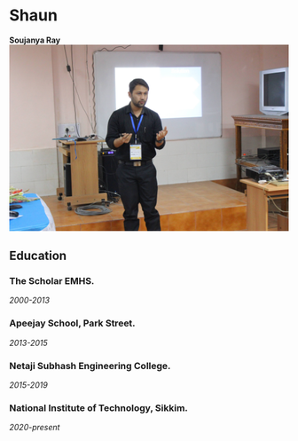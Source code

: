 # Shaun

**Soujanya Ray**
![](https://github.com/thecrazyphysicist369/me/blob/main/images/IMG_3614.JPG)

## Education

### The Scholar EMHS.
_2000-2013_

### Apeejay School, Park Street.
_2013-2015_

### Netaji Subhash Engineering College.
_2015-2019_

### National Institute of Technology, Sikkim.
_2020-present_
